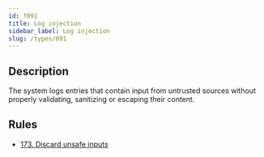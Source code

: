 ```yaml
---
id: f091
title: Log injection
sidebar_label: Log injection
slug: /types/091
---
```


## Description

The system logs entries that contain input from untrusted sources
without properly validating, sanitizing or escaping their content.

## Rules

- [173. Discard unsafe inputs](/criteria/source/173)
